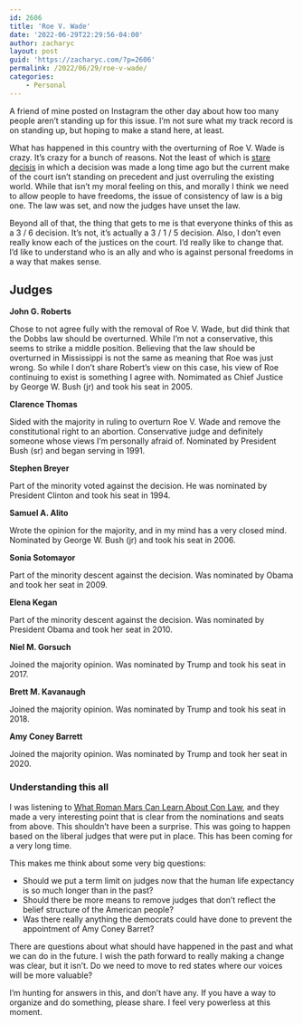 ```yaml
---
id: 2606
title: 'Roe V. Wade'
date: '2022-06-29T22:29:56-04:00'
author: zacharyc
layout: post
guid: 'https://zacharyc.com/?p=2606'
permalink: /2022/06/29/roe-v-wade/
categories:
    - Personal
---
```


A friend of mine posted on Instagram the other day about how too many people aren’t standing up for this issue. I’m not sure what my track record is on standing up, but hoping to make a stand here, at least.

What has happened in this country with the overturning of Roe V. Wade is crazy. It’s crazy for a bunch of reasons. Not the least of which is [stare decisis](https://www.law.cornell.edu/wex/stare_decisis) in which a decision was made a long time ago but the current make of the court isn’t standing on precedent and just overruling the existing world. While that isn’t my moral feeling on this, and morally I think we need to allow people to have freedoms, the issue of consistency of law is a big one. The law was set, and now the judges have unset the law.

Beyond all of that, the thing that gets to me is that everyone thinks of this as a 3 / 6 decision. It’s not, it’s actually a 3 / 1 / 5 decision. Also, I don’t even really know each of the justices on the court. I’d really like to change that. I’d like to understand who is an ally and who is against personal freedoms in a way that makes sense.

## Judges

**John G. Roberts**

Chose to not agree fully with the removal of Roe V. Wade, but did think that the Dobbs law should be overturned. While I’m not a conservative, this seems to strike a middle position. Believing that the law should be overturned in Mississippi is not the same as meaning that Roe was just wrong. So while I don’t share Robert’s view on this case, his view of Roe continuing to exist is something I agree with. Nomimated as Chief Justice by George W. Bush (jr) and took his seat in 2005.

**Clarence Thomas**

Sided with the majority in ruling to overturn Roe V. Wade and remove the constitutional right to an abortion. Conservative judge and definitely someone whose views I’m personally afraid of. Nominated by President Bush (sr) and began serving in 1991.

**Stephen Breyer**

Part of the minority voted against the decision. He was nominated by President Clinton and took his seat in 1994.

**Samuel A. Alito**

Wrote the opinion for the majority, and in my mind has a very closed mind. Nominated by George W. Bush (jr) and took his seat in 2006.

**Sonia Sotomayor**

Part of the minority descent against the decision. Was nominated by Obama and took her seat in 2009.

**Elena Kegan**

Part of the minority descent against the decision. Was nominated by President Obama and took her seat in 2010.

**Niel M. Gorsuch**

Joined the majority opinion. Was nominated by Trump and took his seat in 2017.

**Brett M. Kavanaugh**

Joined the majority opinion. Was nominated by Trump and took his seat in 2018.

**Amy Coney Barrett**

Joined the majority opinion. Was nominated by Trump and took her seat in 2020.

### Understanding this all

I was listening to [What Roman Mars Can Learn About Con Law](https://learnconlaw.com), and they made a very interesting point that is clear from the nominations and seats from above. This shouldn’t have been a surprise. This was going to happen based on the liberal judges that were put in place. This has been coming for a very long time.

This makes me think about some very big questions:

- Should we put a term limit on judges now that the human life expectancy is so much longer than in the past?
- Should there be more means to remove judges that don’t reflect the belief structure of the American people?
- Was there really anything the democrats could have done to prevent the appointment of Amy Coney Barret?

There are questions about what should have happened in the past and what we can do in the future. I wish the path forward to really making a change was clear, but it isn’t. Do we need to move to red states where our voices will be more valuable?

I’m hunting for answers in this, and don’t have any. If you have a way to organize and do something, please share. I feel very powerless at this moment.
